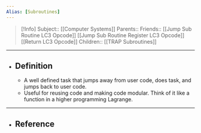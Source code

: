 ```yaml
---
Alias: [Subroutines]
---
```

> [!Info]
> Subject:: [[Computer Systems]]
> Parents:: 
> Friends:: [[Jump Sub Routine LC3 Opcode]] [[Jump Sub Routine Register LC3 Opcode]] [[Return LC3 Opcode]]
> Children:: [[TRAP Subroutines]]
---
- ## Definition
	- A well defined task that jumps away from user code, does task, and jumps back to user code.
	- Useful for reusing code and making code modular. Think of it like a function in a higher programming Lagrange. 
---
- ## Reference
